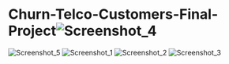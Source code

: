 # Churn-Telco-Customers-Final-Project![Screenshot_4](https://user-images.githubusercontent.com/70976091/153678975-624b6b8d-bb46-40e3-9ecd-48781bcc6afe.png)
![Screenshot_5](https://user-images.githubusercontent.com/70976091/153678998-12f19099-72c4-4d24-bfa2-abc3d505d206.png)
![Screenshot_1](https://user-images.githubusercontent.com/70976091/153679007-3be8fa20-32e7-4926-be73-a1ad8e03f734.png)
![Screenshot_2](https://user-images.githubusercontent.com/70976091/153679044-25bc81c0-1f35-44da-8dd0-1b84470ad33a.png)
![Screenshot_3](https://user-images.githubusercontent.com/70976091/153679051-4d4d80eb-725c-4127-8a5a-1db0458222fc.png)

